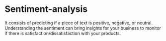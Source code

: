 # Sentiment-analysis
 It consists of predicting if a piece of text is positive, negative, or neutral. Understanding the sentiment can bring insights for your business to monitor if there is satisfaction/dissatisfaction with your products.
